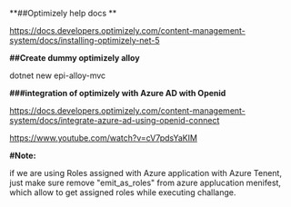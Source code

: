 **##Optimizely help docs **

https://docs.developers.optimizely.com/content-management-system/docs/installing-optimizely-net-5

**##Create dummy optimizely alloy** 

dotnet new epi-alloy-mvc

**###integration of optimizely with Azure AD with Openid**

https://docs.developers.optimizely.com/content-management-system/docs/integrate-azure-ad-using-openid-connect

https://www.youtube.com/watch?v=cV7pdsYaKIM

**#Note:**

if we are using Roles assigned with Azure application with Azure Tenent, just make sure remove "emit_as_roles" from azure applucation menifest, which allow to get assigned roles while executing challange.
